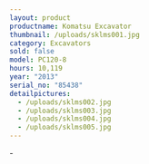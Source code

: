 ```yaml
---
layout: product
productname: Komatsu Excavator
thumbnail: /uploads/sklms001.jpg
category: Excavators
sold: false
model: PC120-8
hours: 10,119
year: "2013"
serial_no: "85438"
detailpictures:
  - /uploads/sklms002.jpg
  - /uploads/sklms003.jpg
  - /uploads/sklms004.jpg
  - /uploads/sklms005.jpg
---
```

\-
